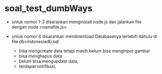 # soal_test_dumbWays

* untuk nomor 1-3 disarankan menginstall node js dan jalankan file dengan node <namafile.js>

* untuk nomor 4 disarankan mendownload Databasenya terlebih dahulu di file db>indonesiadb.sql
  * bisa mengcreate data tetapi masih belum bisa menginput gambar
  * bisa menghapus data
  * belum bisa mengupdate data, 
  * terdapat notifikasi,

